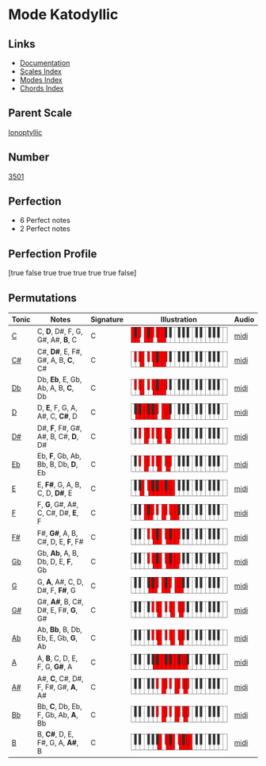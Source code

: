 # Mode Katodyllic

## Links

- [Documentation](index.md)
- [Scales Index](Scales.md)
- [Modes Index](Modes.md)
- [Chords Index](Chords.md)

## Parent Scale

[Ionoptyllic](ScaleIonoptyllic.md)

## Number

[3501](https://ianring.com/musictheory/scales/3501)

## Perfection

- 6 Perfect notes
- 2 Perfect notes

## Perfection Profile

[true false true true true true true false]

## Permutations

| Tonic | Notes | Signature | Illustration | Audio |
|-------|-------|-----------|--------------|-------|
| [C](ModeCNaturalKatodyllic.md) | C, **D**, D#, F, G, G#, A#, **B**, C | C | ![CNaturalKatodyllic](ModeCNaturalKatodyllic.png) | [midi](https://github.com/edipermadi/music/blob/main/docs/ModeCNaturalKatodyllic.mid?raw=true) |
| [C#](ModeCSharpKatodyllic.md) | C#, **D#**, E, F#, G#, A, B, **C**, C# | C | ![CSharpKatodyllic](ModeCSharpKatodyllic.png) | [midi](https://github.com/edipermadi/music/blob/main/docs/ModeCSharpKatodyllic.mid?raw=true) |
| [Db](ModeDFlatKatodyllic.md) | Db, **Eb**, E, Gb, Ab, A, B, **C**, Db | C | ![DFlatKatodyllic](ModeDFlatKatodyllic.png) | [midi](https://github.com/edipermadi/music/blob/main/docs/ModeDFlatKatodyllic.mid?raw=true) |
| [D](ModeDNaturalKatodyllic.md) | D, **E**, F, G, A, A#, C, **C#**, D | C | ![DNaturalKatodyllic](ModeDNaturalKatodyllic.png) | [midi](https://github.com/edipermadi/music/blob/main/docs/ModeDNaturalKatodyllic.mid?raw=true) |
| [D#](ModeDSharpKatodyllic.md) | D#, **F**, F#, G#, A#, B, C#, **D**, D# | C | ![DSharpKatodyllic](ModeDSharpKatodyllic.png) | [midi](https://github.com/edipermadi/music/blob/main/docs/ModeDSharpKatodyllic.mid?raw=true) |
| [Eb](ModeEFlatKatodyllic.md) | Eb, **F**, Gb, Ab, Bb, B, Db, **D**, Eb | C | ![EFlatKatodyllic](ModeEFlatKatodyllic.png) | [midi](https://github.com/edipermadi/music/blob/main/docs/ModeEFlatKatodyllic.mid?raw=true) |
| [E](ModeENaturalKatodyllic.md) | E, **F#**, G, A, B, C, D, **D#**, E | C | ![ENaturalKatodyllic](ModeENaturalKatodyllic.png) | [midi](https://github.com/edipermadi/music/blob/main/docs/ModeENaturalKatodyllic.mid?raw=true) |
| [F](ModeFNaturalKatodyllic.md) | F, **G**, G#, A#, C, C#, D#, **E**, F | C | ![FNaturalKatodyllic](ModeFNaturalKatodyllic.png) | [midi](https://github.com/edipermadi/music/blob/main/docs/ModeFNaturalKatodyllic.mid?raw=true) |
| [F#](ModeFSharpKatodyllic.md) | F#, **G#**, A, B, C#, D, E, **F**, F# | C | ![FSharpKatodyllic](ModeFSharpKatodyllic.png) | [midi](https://github.com/edipermadi/music/blob/main/docs/ModeFSharpKatodyllic.mid?raw=true) |
| [Gb](ModeGFlatKatodyllic.md) | Gb, **Ab**, A, B, Db, D, E, **F**, Gb | C | ![GFlatKatodyllic](ModeGFlatKatodyllic.png) | [midi](https://github.com/edipermadi/music/blob/main/docs/ModeGFlatKatodyllic.mid?raw=true) |
| [G](ModeGNaturalKatodyllic.md) | G, **A**, A#, C, D, D#, F, **F#**, G | C | ![GNaturalKatodyllic](ModeGNaturalKatodyllic.png) | [midi](https://github.com/edipermadi/music/blob/main/docs/ModeGNaturalKatodyllic.mid?raw=true) |
| [G#](ModeGSharpKatodyllic.md) | G#, **A#**, B, C#, D#, E, F#, **G**, G# | C | ![GSharpKatodyllic](ModeGSharpKatodyllic.png) | [midi](https://github.com/edipermadi/music/blob/main/docs/ModeGSharpKatodyllic.mid?raw=true) |
| [Ab](ModeAFlatKatodyllic.md) | Ab, **Bb**, B, Db, Eb, E, Gb, **G**, Ab | C | ![AFlatKatodyllic](ModeAFlatKatodyllic.png) | [midi](https://github.com/edipermadi/music/blob/main/docs/ModeAFlatKatodyllic.mid?raw=true) |
| [A](ModeANaturalKatodyllic.md) | A, **B**, C, D, E, F, G, **G#**, A | C | ![ANaturalKatodyllic](ModeANaturalKatodyllic.png) | [midi](https://github.com/edipermadi/music/blob/main/docs/ModeANaturalKatodyllic.mid?raw=true) |
| [A#](ModeASharpKatodyllic.md) | A#, **C**, C#, D#, F, F#, G#, **A**, A# | C | ![ASharpKatodyllic](ModeASharpKatodyllic.png) | [midi](https://github.com/edipermadi/music/blob/main/docs/ModeASharpKatodyllic.mid?raw=true) |
| [Bb](ModeBFlatKatodyllic.md) | Bb, **C**, Db, Eb, F, Gb, Ab, **A**, Bb | C | ![BFlatKatodyllic](ModeBFlatKatodyllic.png) | [midi](https://github.com/edipermadi/music/blob/main/docs/ModeBFlatKatodyllic.mid?raw=true) |
| [B](ModeBNaturalKatodyllic.md) | B, **C#**, D, E, F#, G, A, **A#**, B | C | ![BNaturalKatodyllic](ModeBNaturalKatodyllic.png) | [midi](https://github.com/edipermadi/music/blob/main/docs/ModeBNaturalKatodyllic.mid?raw=true) |
